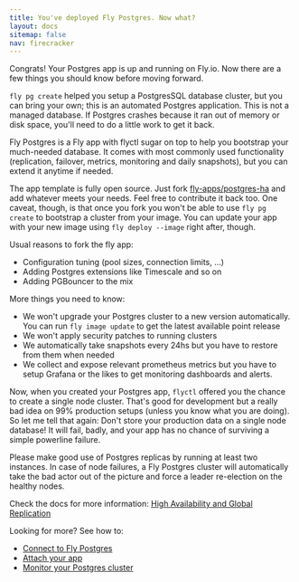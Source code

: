 ```yaml
---
title: You've deployed Fly Postgres. Now what?
layout: docs
sitemap: false
nav: firecracker
---
```


Congrats! Your Postgres app is up and running on Fly.io. Now there are a few things you should know before moving forward.

`fly pg create` helped you setup a PostgresSQL database cluster, but you can bring your own; this is an automated Postgres application. This is not a managed database. If Postgres crashes because it ran out of memory or disk space, you'll need to do a little work to get it back.

Fly Postgres is a Fly app with flyctl sugar on top to help you bootstrap your much-needed database. It comes with most commonly used functionality (replication, failover, metrics, monitoring and daily snapshots), but you can extend it anytime if needed.

The app template is fully open source. Just fork [fly-apps/postgres-ha](https://github.com/fly-apps/postgres-ha) and add whatever meets your needs. Feel free to contribute it back too. One caveat, though, is that once you fork you won't be able to use `fly pg create` to bootstrap a cluster from your image. You can update your app with your new image using `fly deploy --image` right after, though.

Usual reasons to fork the fly app:

* Configuration tuning (pool sizes, connection limits, …)
* Adding Postgres extensions like Timescale and so on
* Adding PGBouncer to the mix

More things you need to know:

* We won't upgrade your Postgres cluster to a new version automatically. You can run `fly image update` to get the latest available point release
* We won't apply security patches to running clusters
* We automatically take snapshots every 24hs but you have to restore from them when needed
* We collect and expose relevant prometheus metrics but you have to setup Grafana or the likes to get monitoring dashboards and alerts.

Now, when you created your Postgres app, `flyctl` offered you the chance to create a single node cluster. That's good for development but a really bad idea on 99% production setups (unless you know what you are doing). So let me tell that again: Don't store your production data on a single node database! It will fail, badly, and your app has no chance of surviving a simple powerline failure.

Please make good use of Postgres replicas by running at least two instances. In case of node failures, a Fly Postgres cluster will automatically take the bad actor out of the picture and force a leader re-election on the healthy nodes.

Check the docs for more information: [High Availability and Global Replication](/docs/postgres/high-availability-and-global-replication)

Looking for more? See how to:

* [Connect to Fly Postgres](/docs/postgres/connecting/)
* [Attach your app](/docs/postgres/managing/attach-detach/)
* [Monitor your Postgres cluster](/docs/postgres/managing/monitoring)
